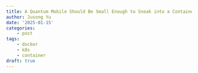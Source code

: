 ```yaml
---
title: A Quantum Mobile Should Be Small Enough to Sneak into a Container
author: Jusong Yu
date: '2025-01-15'
categories:
    - post
tags:
    - docker 
    - k8s
    - container
draft: true
---
```

